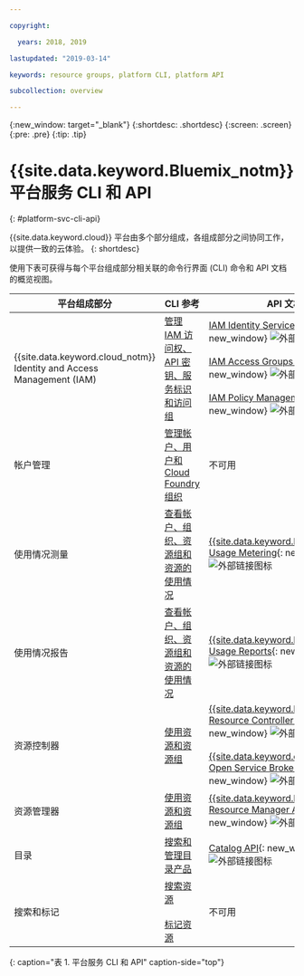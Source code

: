```yaml
---

copyright:

  years: 2018, 2019

lastupdated: "2019-03-14"

keywords: resource groups, platform CLI, platform API

subcollection: overview

---
```


{:new_window: target="_blank"}
{:shortdesc: .shortdesc}
{:screen: .screen}
{:pre: .pre}
{:tip: .tip}

# {{site.data.keyword.Bluemix_notm}} 平台服务 CLI 和 API
{: #platform-svc-cli-api}

{{site.data.keyword.cloud}} 平台由多个部分组成，各组成部分之间协同工作，以提供一致的云体验。
{: shortdesc}

使用下表可获得与每个平台组成部分相关联的命令行界面 (CLI) 命令和 API 文档的概览视图。

|平台组成部分|CLI 参考|API 文档|
| ----- | ----- | ----- |
|{{site.data.keyword.cloud_notm}} Identity and Access Management (IAM)|[管理 IAM 访问权、API 密钥、服务标识和访问组](/docs/cli/reference/ibmcloud?topic=cloud-cli-ibmcloud_commands_iam)|[IAM Identity Services API](https://console.cloud.ibm.com/apidocs/iam-identity-token-api){: new_window} ![外部链接图标](../icons/launch-glyph.svg "外部链接图标")<br><br>  [IAM Access Groups API](https://console.cloud.ibm.com/apidocs/iam-access-groups){: new_window} ![外部链接图标](../icons/launch-glyph.svg "外部链接图标")<br><br> [IAM Policy Management API](https://console.cloud.ibm.com/apidocs/iam-policy-management){: new_window} ![外部链接图标](../icons/launch-glyph.svg "外部链接图标")|
|帐户管理|[管理帐户、用户和 Cloud Foundry 组织](/docs/cli/reference/ibmcloud?topic=cloud-cli-ibmcloud_commands_account)|不可用|
|使用情况测量|[查看帐户、组织、资源组和资源的使用情况](/docs/cli/reference/ibmcloud?topic=cloud-cli-ibmcloud_billing)|[{{site.data.keyword.Bluemix_notm}} Usage Metering](https://console.cloud.ibm.com/apidocs/usage-metering){: new_window} ![外部链接图标](../icons/launch-glyph.svg "外部链接图标")|
|使用情况报告|[查看帐户、组织、资源组和资源的使用情况](/docs/cli/reference/ibmcloud?topic=cloud-cli-ibmcloud_billing)|[{{site.data.keyword.Bluemix_notm}} Usage Reports](https://console.cloud.ibm.com/apidocs/metering-reporting){: new_window} ![外部链接图标](../icons/launch-glyph.svg "外部链接图标")|
|资源控制器|[使用资源和资源组](/docs/cli/reference/ibmcloud?topic=cloud-cli-ibmcloud_commands_resource)|[{{site.data.keyword.Bluemix_notm}} Resource Controller API](https://console.cloud.ibm.com/apidocs/resource-controller){: new_window} ![外部链接图标](../icons/launch-glyph.svg "外部链接图标")<br><br> [{{site.data.keyword.cloud_notm}} Open Service Broker API](https://console.cloud.ibm.com/apidocs/ibm-cloud-osb-api){: new_window} ![外部链接图标](../icons/launch-glyph.svg "外部链接图标")|
|资源管理器|[使用资源和资源组](/docs/cli/reference/ibmcloud?topic=cloud-cli-ibmcloud_commands_resource)|[{{site.data.keyword.Bluemix_notm}} Resource Manager API](https://console.cloud.ibm.com/apidocs/resource-manager){: new_window} ![外部链接图标](../icons/launch-glyph.svg "外部链接图标")|
|目录|[搜索和管理目录产品](/docs/cli/reference/ibmcloud?topic=cloud-cli-ibmcloud_catalog)|[Catalog API](https://console.cloud.ibm.com/apidocs/globalcatalog){: new_window} ![外部链接图标](../icons/launch-glyph.svg "外部链接图标")|
|搜索和标记|[搜索资源](/docs/cli/reference/ibmcloud?topic=cloud-cli-ibmcloud_commands_resource#ibmcloud_resource_search)<br><br>  [标记资源](/docs/cli/reference/ibmcloud/cli_resource_group.html#ibmcloud_resource_tags)|不可用|
{: caption="表 1. 平台服务 CLI 和 API" caption-side="top"}


